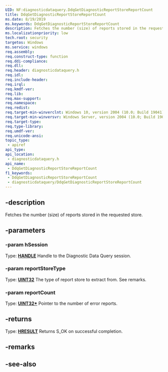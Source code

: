 ```yaml
---
UID: NF:diagnosticdataquery.DdqGetDiagnosticReportStoreReportCount
title: DdqGetDiagnosticReportStoreReportCount
ms.date: 8/19/2019
ms.keywords: DdqGetDiagnosticReportStoreReportCount
description: Fetches the number (size) of reports stored in the requested store.
ms.localizationpriority: low
tech.root: security
targetos: Windows
ms.service: windows
req.assembly: 
req.construct-type: function
req.ddi-compliance: 
req.dll: 
req.header: diagnosticdataquery.h
req.idl: 
req.include-header: 
req.irql: 
req.kmdf-ver: 
req.lib: 
req.max-support: 
req.namespace: 
req.redist: 
req.target-min-winverclnt: Windows 10, version 2004 (10.0; Build 19041)
req.target-min-winversvr: Windows Server, version 2004 (10.0; Build 19041)
req.target-type: 
req.type-library: 
req.umdf-ver: 
req.unicode-ansi: 
topic_type:
 - apiref
api_type:
api_location:
 - diagnosticdataquery.h
api_name:
 - DdqGetDiagnosticReportStoreReportCount
f1_keywords:
 - DdqGetDiagnosticReportStoreReportCount
 - diagnosticdataquery/DdqGetDiagnosticReportStoreReportCount
---
```


## -description

Fetches the number (size) of reports stored in the requested store.

## -parameters

### -param hSession

Type: **[HANDLE](/windows/desktop/winprog/windows-data-types)**
Handle to the Diagnostic Data Query session.

### -param reportStoreType

Type: **[UINT32](/windows/desktop/winprog/windows-data-types)**
The type of report store to extract from. See remarks.

### -param reportCount

Type: **[UINT32\*](/windows/desktop/com/structure-of-com-error-codes)**
Pointer to the number of error reports.

## -returns

Type: **[HRESULT](/windows/desktop/com/structure-of-com-error-codes)**
Returns S_OK on successful completion.

## -remarks

## -see-also

